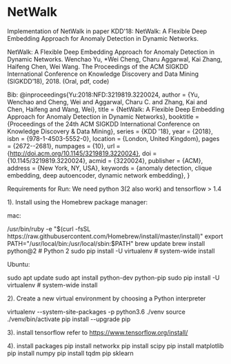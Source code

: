 
# NetWalk
Implementation of NetWalk in paper KDD'18: NetWalk: A Flexible Deep Embedding Approach for Anomaly Detection in Dynamic Networks.

NetWalk: A Flexible Deep Embedding Approach for Anomaly Detection in Dynamic Networks. Wenchao Yu, *Wei Cheng, Charu Aggarwal, Kai Zhang, Haifeng Chen, Wei Wang. The Proceedings of the ACM SIGKDD International Conference on Knowledge Discovery and Data Mining (SIGKDD’18), 2018. (Oral, pdf, code)

Bib: @inproceedings{Yu:2018:NFD:3219819.3220024, author = {Yu, Wenchao and Cheng, Wei and Aggarwal, Charu C. and Zhang, Kai and Chen, Haifeng and Wang, Wei}, title = {NetWalk: A Flexible Deep Embedding Approach for Anomaly Detection in Dynamic Networks}, booktitle = {Proceedings of the 24th ACM SIGKDD International Conference on Knowledge Discovery &#38; Data Mining}, series = {KDD '18}, year = {2018}, isbn = {978-1-4503-5552-0}, location = {London, United Kingdom}, pages = {2672--2681}, numpages = {10}, url = {http://doi.acm.org/10.1145/3219819.3220024}, doi = {10.1145/3219819.3220024}, acmid = {3220024}, publisher = {ACM}, address = {New York, NY, USA}, keywords = {anomaly detection, clique embedding, deep autoencoder, dynamic network embedding}, }

Requirements for Run: We need python 3(2 also work) and tensorflow > 1.4

1). Install using the Homebrew package manager:

mac:

/usr/bin/ruby -e "$(curl -fsSL https://raw.githubusercontent.com/Homebrew/install/master/install)" export PATH="/usr/local/bin:/usr/local/sbin:$PATH" brew update brew install python@2  # Python 2 sudo pip install -U virtualenv  # system-wide install

Ubuntu:

sudo apt update sudo apt install python-dev python-pip sudo pip install -U virtualenv  # system-wide install

2). Create a new virtual environment by choosing a Python interpreter

virtualenv --system-site-packages -p python3.6 ./venv source ./venv/bin/activate pip install --upgrade pip

3). install tensorflow refer to https://www.tensorflow.org/install/

4). install packages 
        pip install networkx 
        pip install scipy 
        pip install matplotlib 
        pip install numpy 
        pip install tqdm 
        pip sklearn
